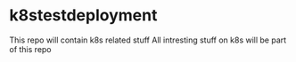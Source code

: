 # k8stestdeployment
This repo will contain k8s related stuff
All intresting stuff on k8s will be part of this repo
